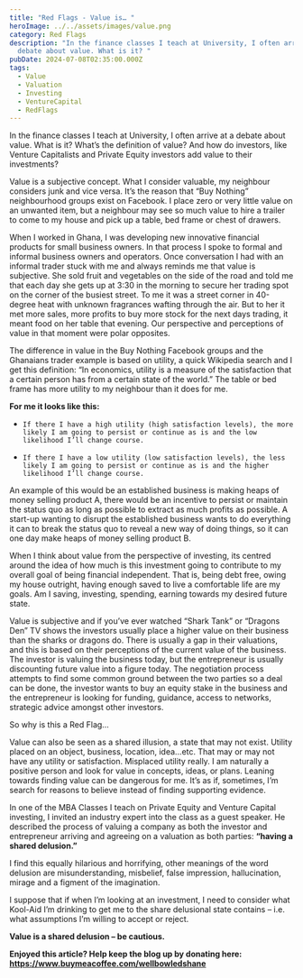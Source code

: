 ```yaml
---
title: "Red Flags - Value is… "
heroImage: ../../assets/images/value.png
category: Red Flags
description: "In the finance classes I teach at University, I often arrive at a
  debate about value. What is it? "
pubDate: 2024-07-08T02:35:00.000Z
tags:
  - Value
  - Valuation
  - Investing
  - VentureCapital
  - RedFlags
---
```

In the finance classes I teach at University, I often arrive at a debate about value. What is it? What’s the definition of value? And how do investors, like Venture Capitalists and Private Equity investors add value to their investments? 

Value is a subjective concept. What I consider valuable, my neighbour considers junk and vice versa. It’s the reason that “Buy Nothing” neighbourhood groups exist on Facebook. I place zero or very little value on an unwanted item, but a neighbour may see so much value to hire a trailer to come to my house and pick up a table, bed frame or chest of drawers. 

When I worked in Ghana, I was developing new innovative financial products for small business owners. In that process I spoke to formal and informal business owners and operators. Once conversation I had with an informal trader stuck with me and always reminds me that value is subjective. She sold fruit and vegetables on the side of the road and told me that each day she gets up at 3:30 in the morning to secure her trading spot on the corner of the busiest street. To me it was a street corner in 40-degree heat with unknown fragrances wafting through the air. But to her it met more sales, more profits to buy more stock for the next days trading, it meant food on her table that evening. Our perspective and perceptions of value in that moment were polar opposites. 

The difference in value in the Buy Nothing Facebook groups and the Ghanaians trader example is based on utility, a quick Wikipedia search and I get this definition: “In economics, utility is a measure of the satisfaction that a certain person has from a certain state of the world.” The table or bed frame has more utility to my neighbour than it does for me.   

**For me it looks like this:** 

* ```
  If there I have a high utility (high satisfaction levels), the more likely I am going to persist or continue as is and the low likelihood I’ll change course.  
  ```
* ```
  If there I have a low utility (low satisfaction levels), the less likely I am going to persist or continue as is and the higher likelihood I’ll change course.  
  ```

An example of this would be an established business is making heaps of money selling product A, there would be an incentive to persist or maintain the status quo as long as possible to extract as much profits as possible. A start-up wanting to disrupt the established business wants to do everything it can to break the status quo to reveal a new way of doing things, so it can one day make heaps of money selling product B. 

When I think about value from the perspective of investing, its centred around the idea of how much is this investment going to contribute to my overall goal of being financial independent. That is, being debt free, owing my house outright, having enough saved to live a comfortable life are my goals. Am I saving, investing, spending, earning towards my desired future state. 

Value is subjective and if you’ve ever watched “Shark Tank” or “Dragons Den” TV shows the investors usually place a higher value on their business than the sharks or dragons do. There is usually a gap in their valuations, and this is based on their perceptions of the current value of the business. The investor is valuing the business today, but the entrepreneur is usually discounting future value into a figure today. The negotiation process attempts to find some common ground between the two parties so a deal can be done, the investor wants to buy an equity stake in the business and the entrepreneur is looking for funding, guidance, access to networks, strategic advice amongst other investors.  

So why is this a Red Flag…

Value can also be seen as a shared illusion, a state that may not exist. Utility placed on an object, business, location, idea…etc. That may or may not have any utility or satisfaction. Misplaced utility really. I am naturally a positive person and look for value in concepts, ideas, or plans. Leaning towards finding value can be dangerous for me. It’s as if, sometimes, I’m search for reasons to believe instead of finding supporting evidence. 

In one of the MBA Classes I teach on Private Equity and Venture Capital investing, I invited an industry expert into the class as a guest speaker. He described the process of valuing a company as both the investor and entrepreneur arriving and agreeing on a valuation as both parties: **“having a shared delusion.”** 

I find this equally hilarious and horrifying, other meanings of the word delusion are misunderstanding, misbelief, false impression, hallucination, mirage and a figment of the imagination.  

I suppose that if when I’m looking at an investment, I need to consider what Kool-Aid I’m drinking to get me to the share delusional state contains – i.e. what assumptions I’m willing to accept or reject. 

**Value is a shared delusion – be cautious.**



**Enjoyed this article? Help keep the blog up by donating here: https://www.buymeacoffee.com/wellbowledshane**
